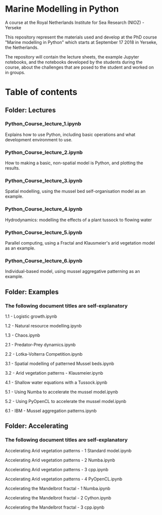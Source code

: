 Marine Modelling in Python
==========================

A course at the Royal Netherlands Institute for Sea Research (NIOZ) - Yerseke

This repository represent the materials used and develop at the PhD course
"Marine modelling in Python" which starts at September 17 2018 in Yerseke, the Netherlands.

The repository will contain the lecture sheets, the example Jupyter notebooks,
and the notebooks developed by the students during the course, about the
challenges that are posed to the student and worked on in groups.

# Table of contents
## Folder: Lectures
### Python_Course_lecture_1.ipynb
Explains how to use Python, including basic operations and what development environment to use.

### Python_Course_lecture_2.ipynb
How to making a basic, non-spatial model is Python, and plotting the results.

### Python_Course_lecture_3.ipynb
Spatial modelling, using the mussel bed self-organisation model as an example.

### Python_Course_lecture_4.ipynb
Hydrodynamics: modelling the effects of a plant tussock to flowing water

### Python_Course_lecture_5.ipynb
Parallel computing, using a Fractal and Klausmeier's arid vegetation model as an example.

### Python_Course_lecture_6.ipynb
Individual-based model, using mussel aggregative patterning as an example.

## Folder: Examples
### The following document titles are self-explanatory
1.1 - Logistic growth.ipynb

1.2 - Natural resource modelling.ipynb

1.3 - Chaos.ipynb

2.1 - Predator-Prey dynamics.ipynb

2.2 - Lotka-Volterra Competition.ipynb

3.1 - Spatial modelling of patterned Mussel beds.ipynb

3.2 - Arid vegetation patterns - Klausmeier.ipynb

4.1 - Shallow water equations with a Tussock.ipynb

5.1 - Using Numba to accelerate the mussel model.ipynb

5.2 - Using PyOpenCL to accelerate the mussel model.ipynb

6.1 - IBM - Mussel aggregation patterns.ipynb

## Folder: Accelerating
### The following document titles are self-explanatory
Accelerating Arid vegetation patterns - 1 Standard model.ipynb

Accelerating Arid vegetation patterns - 2 Numba.ipynb

Accelerating Arid vegetation patterns - 3 cpp.ipynb

Accelerating Arid vegetation patterns - 4 PyOpenCL.ipynb

Accelerating the Mandelbrot fractal - 1 Numba.ipynb

Accelerating the Mandelbrot fractal - 2 Cython.ipynb

Accelerating the Mandelbrot fractal - 3 cpp.ipynb
